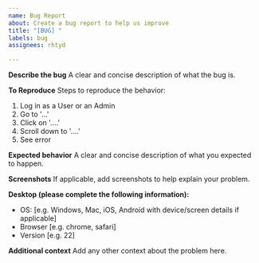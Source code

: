 ```yaml
---
name: Bug Report
about: Create a bug report to help us improve
title: "[BUG] "
labels: bug
assignees: rhtyd

---
```


**Describe the bug**
A clear and concise description of what the bug is.

**To Reproduce**
Steps to reproduce the behavior:

1. Log in as a User or an Admin
2. Go to '...'
3. Click on '....'
4. Scroll down to '....'
5. See error

**Expected behavior**
A clear and concise description of what you expected to happen.

**Screenshots**
If applicable, add screenshots to help explain your problem.

**Desktop (please complete the following information):**
 - OS: [e.g. Windows, Mac, iOS, Android with device/screen details if applicable]
 - Browser [e.g. chrome, safari]
 - Version [e.g. 22]

**Additional context**
Add any other context about the problem here.
